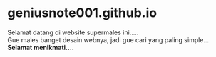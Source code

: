 # geniusnote001.github.io<br>
Selamat datang di website supermales ini.....<br>
Gue males banget desain webnya, jadi gue cari yang paling simple...<b>
Selamat menikmati....
